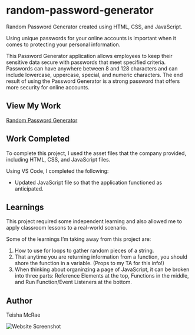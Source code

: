 # random-password-generator
Random Password Generator created using HTML,  CSS, and JavaScript.

Using unique passwords for your online accounts is important when it comes to protecting your personal information. 

This Password Generator application allows employees to keep their sensitive data secure with passwords that meet specified criteria. Passwords can have anywhere between 8 and 128 characters and can include lowercase, uppercase, special, and numeric characters. The end result of using the Password Generator is a strong password that offers more security for online accounts.

## View My Work
[Random Password Generator](https://mcraeteisha.github.io/random-password-generator/)
 
## Work Completed

To complete this project, I used the asset files that the company provided, including HTML, CSS, and JavaScript files.

Using VS Code, I completed the following:

* Updated JavaScript file so that the application functioned as anticipated.
 
## Learnings
 
This project required some independent learning and also allowed me to apply classroom lessons to a real-world scenario.

Some of the learnings I’m taking away from this project are:
1. How to use for loops to gather random pieces of a string.
2. That anytime you are returning information from a function, you should shore the function in a variable. (Props to my TA for this info!)
3. When thinking about organinzing a page of JavaScript, it can be broken into three parts: Reference Elements at the top, Functions in the middle, and Run Function/Event Listeners at the bottom.
 
## Author
Teisha McRae

![Website Screenshot](https://user-images.githubusercontent.com/73713665/108803530-e55c1d80-7568-11eb-91b3-10cff1918b00.png)
